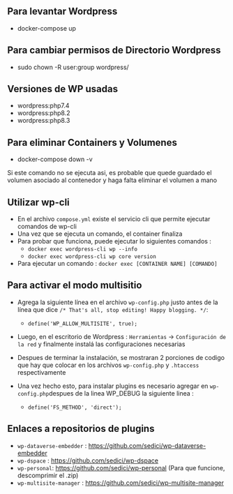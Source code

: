 ## Para levantar Wordpress

- docker-compose up

## Para cambiar permisos de Directorio Wordpress

- sudo chown -R user:group wordpress/

## Versiones de WP usadas 

- wordpress:php7.4
- wordpress:php8.2
- wordpress:php8.3

## Para eliminar Containers y Volumenes 

- docker-compose down -v

Si este comando no se ejecuta asi, es probable que quede guardado el volumen asociado al contenedor y haga falta eliminar 
el volumen a mano

## Utilizar wp-cli

- En el archivo `compose.yml` existe el servicio cli que permite ejecutar comandos de wp-cli
- Una vez que se ejecuta un comando, el container finaliza
- Para probar que funciona, puede ejecutar lo siguientes comandos : 
	- `docker exec wordpress-cli wp --info`
	-	`docker exec wordpress-cli wp core version`
- Para ejecutar un comando : `docker exec [CONTAINER NAME] [COMANDO]`


## Para activar el modo multisitio

- Agrega la siguiente línea en el archivo `wp-config.php` justo antes de la línea que dice `/* That's all, stop editing! Happy blogging. */`:
	- `define('WP_ALLOW_MULTISITE', true);`

- Luego, en el escritorio de Wordpress : `Herramientas` -> `Configuración de la red` y finalmente instalá las configuraciones necesarias

- Despues de terminar la instalación, se mostraran 2 porciones de codigo que hay que colocar en los archivos `wp-config.php` y `.htaccess` respectivamente

- Una vez hecho esto, para instalar plugins es necesario agregar en `wp-config.php`despues de la linea WP_DEBUG la siguiente linea : 
	- `define('FS_METHOD', 'direct');`

## Enlaces a repositorios de plugins

- `wp-dataverse-embedder` : https://github.com/sedici/wp-dataverse-embedder
- `wp-dspace` : https://github.com/sedici/wp-dspace
- `wp-personal`: https://github.com/sedici/wp-personal (Para que funcione, descomprimir el .zip)
- `wp-multisite-manager` : https://github.com/sedici/wp-multisite-manager

